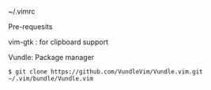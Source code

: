 ~/.vimrc

Pre-requesits

vim-gtk : for clipboard support

Vundle: Package manager

`$ git clone https://github.com/VundleVim/Vundle.vim.git ~/.vim/bundle/Vundle.vim`



